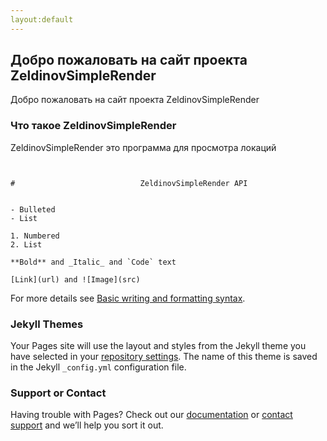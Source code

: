```yaml
---
layout:default
---
```


## Добро пожаловать на сайт проекта ZeldinovSimpleRender

Добро пожаловать на сайт проекта ZeldinovSimpleRender

### Что такое ZeldinovSimpleRender

ZeldinovSimpleRender это программа для просмотра локаций

```ZeldinovSimpleRenderAPI


#                            ZeldinovSimpleRender API


- Bulleted
- List

1. Numbered
2. List

**Bold** and _Italic_ and `Code` text

[Link](url) and ![Image](src)
```

For more details see [Basic writing and formatting syntax](https://docs.github.com/en/github/writing-on-github/getting-started-with-writing-and-formatting-on-github/basic-writing-and-formatting-syntax).

### Jekyll Themes

Your Pages site will use the layout and styles from the Jekyll theme you have selected in your [repository settings](https://github.com/RomanZSeldinov/ZeldinovSimpleRender/settings/pages). The name of this theme is saved in the Jekyll `_config.yml` configuration file.

### Support or Contact

Having trouble with Pages? Check out our [documentation](https://docs.github.com/categories/github-pages-basics/) or [contact support](https://support.github.com/contact) and we’ll help you sort it out.
